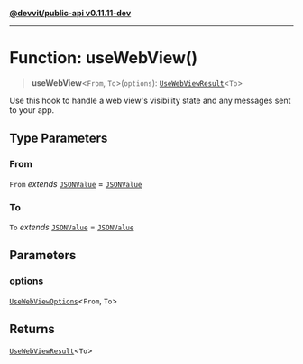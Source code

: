 [**@devvit/public-api v0.11.11-dev**](../README.md)

---

# Function: useWebView()

> **useWebView**\<`From`, `To`\>(`options`): [`UseWebViewResult`](../type-aliases/UseWebViewResult.md)\<`To`\>

Use this hook to handle a web view's visibility state and any messages sent to your app.

## Type Parameters

### From

`From` _extends_ [`JSONValue`](../type-aliases/JSONValue.md) = [`JSONValue`](../type-aliases/JSONValue.md)

### To

`To` _extends_ [`JSONValue`](../type-aliases/JSONValue.md) = [`JSONValue`](../type-aliases/JSONValue.md)

## Parameters

### options

[`UseWebViewOptions`](../type-aliases/UseWebViewOptions.md)\<`From`, `To`\>

## Returns

[`UseWebViewResult`](../type-aliases/UseWebViewResult.md)\<`To`\>
